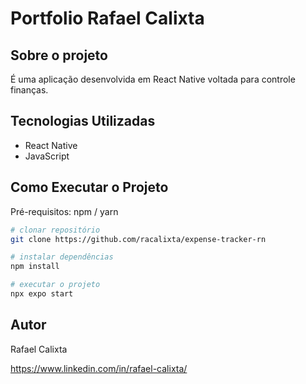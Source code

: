 # Portfolio Rafael Calixta



## Sobre o projeto

É uma aplicação desenvolvida em React Native voltada para controle finanças.

## Tecnologias Utilizadas
- React Native
- JavaScript

## Como Executar o Projeto
Pré-requisitos: npm / yarn

```bash
# clonar repositório
git clone https://github.com/racalixta/expense-tracker-rn

# instalar dependências
npm install

# executar o projeto
npx expo start
```

## Autor
Rafael Calixta

https://www.linkedin.com/in/rafael-calixta/
